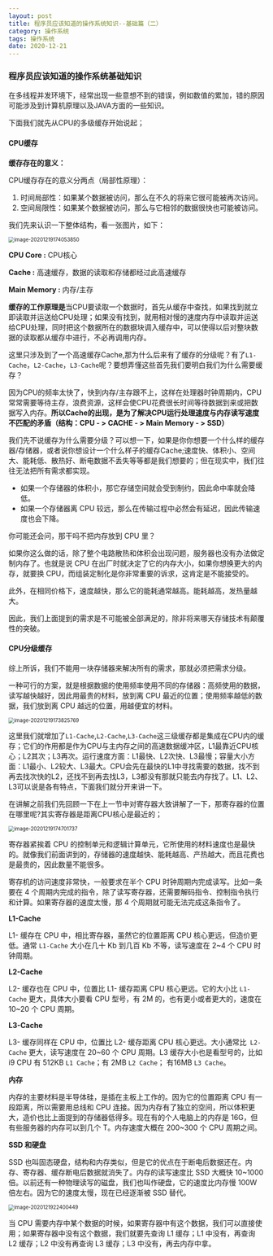 ```yaml
---
layout: post
title: 程序员应该知道的操作系统知识--基础篇（二）
category: 操作系统
tags: 操作系统
date: 2020-12-21
---
```


<meta name="referrer" content="no-referrer" />

### 程序员应该知道的操作系统基础知识

在多线程并发环境下，经常出现一些意想不到的错误，例如数值的累加，错的原因可能涉及到计算机原理以及JAVA方面的一些知识。

下面我们就先从CPU的多级缓存开始说起；

#### CPU缓存

**缓存存在的意义：**

CPU缓存存在的意义分两点（局部性原理）：

1. 时间局部性：如果某个数据被访问，那么在不久的将来它很可能被再次访问。
2. 空间局限性：如果某个数据被访问，那么与它相邻的数据很快也可能被访问。

我们先来认识一下整体结构，看一张图片，如下：

<img src="http://cg-mall.oss-cn-shanghai.aliyuncs.com/blog/image-20201219174053850.png" alt="image-20201219174053850" style="zoom:70%;" />

**CPU Core :** CPU核心

**Cache :** 高速缓存，数据的读取和存储都经过此高速缓存

**Main Memory :** 内存/主存

**缓存的工作原理是**当CPU要读取一个数据时，首先从缓存中查找，如果找到就立即读取并运送给CPU处理；如果没有找到，就用相对慢的速度内存中读取并运送给CPU处理，同时把这个数据所在的数据块调入缓存中，可以使得以后对整块数据的读取都从缓存中进行，不必再调用内存。

这里只涉及到了一个高速缓存Cache,那为什么后来有了缓存的分级呢？有了`L1-Cache`，`L2-Cache`，`L3-Cache`呢？要想弄懂这些首先我们要明白我们为什么需要缓存？

因为CPU的频率太快了，快到内存/主存跟不上，这样在处理器时钟周期内，CPU常常需要等待主存，浪费资源，这样会使CPU花费很长时间等待数据到来或把数据写入内存。**所以Cache的出现，是为了解决CPU运行处理速度与内存读写速度不匹配的矛盾（结构：CPU - > CACHE - > Main Memory - > SSD）**

我们先不说缓存为什么需要分级？可以想一下，如果是你你想要一个什么样的缓存器/存储器，或者说你想设计一个什么样子的缓存Cache;速度快、体积小、空间大、能耗低、散热好、断电数据不丢失等等都是我们想要的；但在现实中，我们往往无法把所有需求都实现。

* 如果一个存储器的体积小，那它存储空间就会受到制约，因此命中率就会降低。
* 如果一个存储器离 CPU 较远，那么在传输过程中必然会有延迟，因此传输速度也会下降。

你可能还会问，那干吗不把内存放到 CPU 里？

如果你这么做的话，除了整个电路散热和体积会出现问题，服务器也没有办法做定制内存了。也就是说 CPU 在出厂时就决定了它的内存大小，如果你想换更大的内存，就要换 CPU，而组装定制化是你非常重要的诉求，这肯定是不能接受的。

此外，在相同价格下，速度越快，那么它的能耗通常越高。能耗越高，发热量越大。

因此，我们上面提到的需求是不可能被全部满足的，除非将来哪天存储技术有颠覆性的突破。

#### CPU分级缓存

综上所诉，我们不能用一块存储器来解决所有的需求，那就必须把需求分级。

一种可行的方案，就是根据数据的使用频率使用不同的存储器：高频使用的数据，读写越快越好，因此用最贵的材料，放到离 CPU 最近的位置；使用频率越低的数据，我们放到离 CPU 越远的位置，用越便宜的材料。

<img src="http://cg-mall.oss-cn-shanghai.aliyuncs.com/blog/image-20201219173825769.png" alt="image-20201219173825769" style="zoom:70%;" />

这里我们就增加了`L1-Cache`,`L2-Cache`,`L3-Cache`这三级缓存都是集成在CPU内的缓存；它们的作用都是作为CPU与主内存之间的高速数据缓冲区，L1最靠近CPU核心；L2其次；L3再次。运行速度方面：L1最快、L2次快、L3最慢；容量大小方面：L1最小、L2较大、L3最大。CPU会先在最快的L1中寻找需要的数据，找不到再去找次快的L2，还找不到再去找L3，L3都没有那就只能去内存找了。L1、L2、L3可以说是各有特点，下面我们就分开来讲一下。

在讲解之前我们先回顾一下在上一节中对寄存器大致讲解了一下，那寄存器的位置在哪里呢?其实寄存器是距离CPU核心是最近的；

<img src="http://cg-mall.oss-cn-shanghai.aliyuncs.com/blog/image-20201219174701737.png" alt="image-20201219174701737" style="zoom:70%;" />

寄存器紧挨着 CPU 的控制单元和逻辑计算单元，它所使用的材料速度也是最快的。就像我们前面讲到的，存储器的速度越快、能耗越高、产热越大，而且花费也是最贵的，因此数量不能很多。

寄存机的访问速度非常快，一般要求在半个 CPU 时钟周期内完成读写。比如一条要在 4 个周期内完成的指令，除了读写寄存器，还需要解码指令、控制指令执行和计算。如果寄存器的速度太慢，那 4 个周期就可能无法完成这条指令了。

**L1-Cache**

L1- 缓存在 CPU 中，相比寄存器，虽然它的位置距离 CPU 核心更远，但造价更低。通常 `L1-Cache` 大小在几十 Kb 到几百 Kb 不等，读写速度在 2~4 个 CPU 时钟周期。

**L2-Cache**

L2- 缓存也在 CPU 中，位置比 L1- 缓存距离 CPU 核心更远。它的大小比 `L1-Cache` 更大，具体大小要看 CPU 型号，有 2M 的，也有更小或者更大的，速度在 10~20 个 CPU 周期。

**L3-Cache**

L3- 缓存同样在 CPU 中，位置比 L2- 缓存距离 CPU 核心更远。大小通常比` L2-Cache` 更大，读写速度在 20~60 个 CPU 周期。L3 缓存大小也是看型号的，比如 i9 CPU 有 512KB `L1 Cache`；有 2MB `L2 Cache`； 有16MB `L3 Cache`。

**内存**

内存的主要材料是半导体硅，是插在主板上工作的。因为它的位置距离 CPU 有一段距离，所以需要用总线和 CPU 连接。因为内存有了独立的空间，所以体积更大，造价也比上面提到的存储器低得多。现在有的个人电脑上的内存是 16G，但有些服务器的内存可以到几个 T。内存速度大概在 200~300 个 CPU 周期之间。

**SSD 和硬盘**

SSD 也叫固态硬盘，结构和内存类似，但是它的优点在于断电后数据还在。内存、寄存器、缓存断电后数据就消失了。内存的读写速度比 SSD 大概快 10~1000 倍。以前还有一种物理读写的磁盘，我们也叫作硬盘，它的速度比内存慢 100W 倍左右。因为它的速度太慢，现在已经逐渐被 SSD 替代。

<img src="http://cg-mall.oss-cn-shanghai.aliyuncs.com/blog/image-20201219224004497.png" alt="image-2020121922400449" style="zoom:70%;" />

当 CPU 需要内存中某个数据的时候，如果寄存器中有这个数据，我们可以直接使用；如果寄存器中没有这个数据，我们就要先查询 L1 缓存；L1 中没有，再查询 L2 缓存；L2 中没有再查询 L3 缓存；L3 中没有，再去内存中拿。